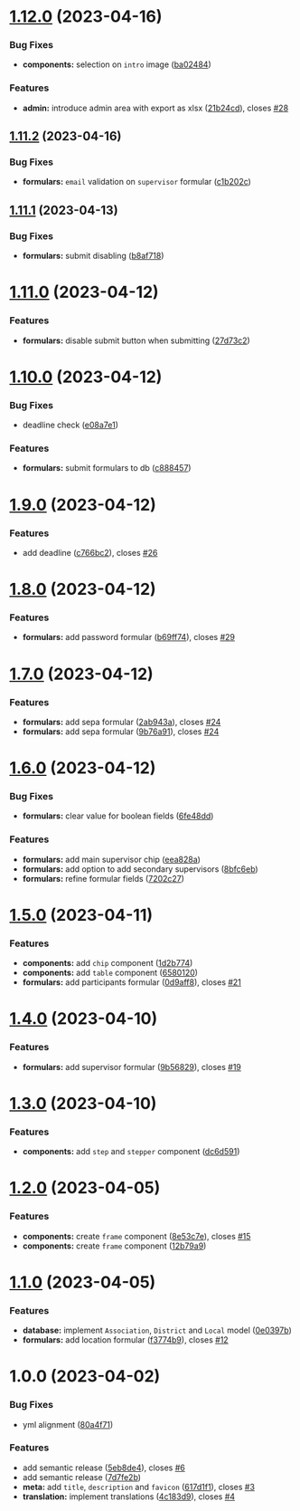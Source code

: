 # [1.12.0](https://github.com/fl0bauer/drlg-event-registration-form/compare/v1.11.2...v1.12.0) (2023-04-16)


### Bug Fixes

* **components:** selection on `intro` image ([ba02484](https://github.com/fl0bauer/drlg-event-registration-form/commit/ba024845327d67bbf43da03093d9979b1e0e6d92))


### Features

* **admin:** introduce admin area with export as xlsx ([21b24cd](https://github.com/fl0bauer/drlg-event-registration-form/commit/21b24cdd5b7bedaadddd860fc6d18cbe052dcfd7)), closes [#28](https://github.com/fl0bauer/drlg-event-registration-form/issues/28)

## [1.11.2](https://github.com/fl0bauer/drlg-event-registration-form/compare/v1.11.1...v1.11.2) (2023-04-16)


### Bug Fixes

* **formulars:** `email` validation on `supervisor` formular ([c1b202c](https://github.com/fl0bauer/drlg-event-registration-form/commit/c1b202cf6d4d272753efd9b27b154cc880bb358c))

## [1.11.1](https://github.com/fl0bauer/drlg-event-registration-form/compare/v1.11.0...v1.11.1) (2023-04-13)


### Bug Fixes

* **formulars:** submit disabling ([b8af718](https://github.com/fl0bauer/drlg-event-registration-form/commit/b8af718342d6454d86d649fcc805ca7e2104f688))

# [1.11.0](https://github.com/fl0bauer/drlg-event-registration-form/compare/v1.10.0...v1.11.0) (2023-04-12)


### Features

* **formulars:** disable submit button when submitting ([27d73c2](https://github.com/fl0bauer/drlg-event-registration-form/commit/27d73c2a7ffde402939790bff7b6a6be44677ae7))

# [1.10.0](https://github.com/fl0bauer/drlg-event-registration-form/compare/v1.9.0...v1.10.0) (2023-04-12)


### Bug Fixes

* deadline check ([e08a7e1](https://github.com/fl0bauer/drlg-event-registration-form/commit/e08a7e1342b6c09a910715a94d9d4d11b511fdf1))


### Features

* **formulars:** submit formulars to db ([c888457](https://github.com/fl0bauer/drlg-event-registration-form/commit/c888457927752d7a11b6337d58bb3bd03e036079))

# [1.9.0](https://github.com/fl0bauer/drlg-event-registration-form/compare/v1.8.0...v1.9.0) (2023-04-12)


### Features

* add deadline ([c766bc2](https://github.com/fl0bauer/drlg-event-registration-form/commit/c766bc2566cd4e5b3ccd1066bd1642029278cc7f)), closes [#26](https://github.com/fl0bauer/drlg-event-registration-form/issues/26)

# [1.8.0](https://github.com/fl0bauer/drlg-event-registration-form/compare/v1.7.0...v1.8.0) (2023-04-12)


### Features

* **formulars:** add password formular ([b69ff74](https://github.com/fl0bauer/drlg-event-registration-form/commit/b69ff74585bd6aed5858ad478c13d89439458df6)), closes [#29](https://github.com/fl0bauer/drlg-event-registration-form/issues/29)

# [1.7.0](https://github.com/fl0bauer/drlg-event-registration-form/compare/v1.6.0...v1.7.0) (2023-04-12)


### Features

* **formulars:** add sepa formular ([2ab943a](https://github.com/fl0bauer/drlg-event-registration-form/commit/2ab943a4358e0f41df056ad729144b12e5011e26)), closes [#24](https://github.com/fl0bauer/drlg-event-registration-form/issues/24)
* **formulars:** add sepa formular ([9b76a91](https://github.com/fl0bauer/drlg-event-registration-form/commit/9b76a916257b88a7947560aacf9a5d4c2483d0db)), closes [#24](https://github.com/fl0bauer/drlg-event-registration-form/issues/24)

# [1.6.0](https://github.com/fl0bauer/drlg-event-registration-form/compare/v1.5.0...v1.6.0) (2023-04-12)


### Bug Fixes

* **formulars:** clear value for boolean fields ([6fe48dd](https://github.com/fl0bauer/drlg-event-registration-form/commit/6fe48dd76489eba3ff2090e24d63591101b8b61a))


### Features

* **formulars:** add main supervisor chip ([eea828a](https://github.com/fl0bauer/drlg-event-registration-form/commit/eea828a471bbdb60b864e23b648ff8df816d0e1b))
* **formulars:** add option to add secondary supervisors ([8bfc6eb](https://github.com/fl0bauer/drlg-event-registration-form/commit/8bfc6ebbfd89fa0a12de26e722c67b4e4300c926))
* **formulars:** refine formular fields ([7202c27](https://github.com/fl0bauer/drlg-event-registration-form/commit/7202c27e8ccb1b81d5982bdebfce741bb3a3c6ec))

# [1.5.0](https://github.com/fl0bauer/drlg-event-registration-form/compare/v1.4.0...v1.5.0) (2023-04-11)


### Features

* **components:** add `chip` component ([1d2b774](https://github.com/fl0bauer/drlg-event-registration-form/commit/1d2b7745a57993ec9182ce41ecdb2e1d9c60ecbe))
* **components:** add `table` component ([6580120](https://github.com/fl0bauer/drlg-event-registration-form/commit/65801209e18791459090e96a20438c751706a5f3))
* **formulars:** add participants formular ([0d9aff8](https://github.com/fl0bauer/drlg-event-registration-form/commit/0d9aff805d5629f260155f7675b4b2ffad3f8058)), closes [#21](https://github.com/fl0bauer/drlg-event-registration-form/issues/21)

# [1.4.0](https://github.com/fl0bauer/drlg-event-registration-form/compare/v1.3.0...v1.4.0) (2023-04-10)


### Features

* **formulars:** add supervisor formular ([9b56829](https://github.com/fl0bauer/drlg-event-registration-form/commit/9b5682976ba9c1f33b49b36b8114742c2137d79a)), closes [#19](https://github.com/fl0bauer/drlg-event-registration-form/issues/19)

# [1.3.0](https://github.com/fl0bauer/drlg-event-registration-form/compare/v1.2.0...v1.3.0) (2023-04-10)


### Features

* **components:** add `step` and `stepper` component ([dc6d591](https://github.com/fl0bauer/drlg-event-registration-form/commit/dc6d591f07d0c4e9200aba6230a5efc9e8d56472))

# [1.2.0](https://github.com/fl0bauer/drlg-event-registration-form/compare/v1.1.0...v1.2.0) (2023-04-05)


### Features

* **components:** create `frame` component ([8e53c7e](https://github.com/fl0bauer/drlg-event-registration-form/commit/8e53c7ef016db7194ec0b94dca4b972eae683fca)), closes [#15](https://github.com/fl0bauer/drlg-event-registration-form/issues/15)
* **components:** create `frame` component ([12b79a9](https://github.com/fl0bauer/drlg-event-registration-form/commit/12b79a9f298f1fd203d929ea21486e7a4a68842e))

# [1.1.0](https://github.com/fl0bauer/drlg-event-registration-form/compare/v1.0.0...v1.1.0) (2023-04-05)


### Features

* **database:** implement `Association`, `District` and `Local` model ([0e0397b](https://github.com/fl0bauer/drlg-event-registration-form/commit/0e0397b4657ab0f780aec15f3ee8b49cc3558905))
* **formulars:** add location formular ([f3774b9](https://github.com/fl0bauer/drlg-event-registration-form/commit/f3774b94ce3af08ee6ab5c35a8b7c3c36a0e062d)), closes [#12](https://github.com/fl0bauer/drlg-event-registration-form/issues/12)

# 1.0.0 (2023-04-02)


### Bug Fixes

* yml alignment ([80a4f71](https://github.com/fl0bauer/drlg-event-registration-form/commit/80a4f71830d1e63c9fe6bbfce7210a8ecbbad294))


### Features

* add semantic release ([5eb8de4](https://github.com/fl0bauer/drlg-event-registration-form/commit/5eb8de4e2aaed1e3152dc7a827973d3353b94b1f)), closes [#6](https://github.com/fl0bauer/drlg-event-registration-form/issues/6)
* add semantic release ([7d7fe2b](https://github.com/fl0bauer/drlg-event-registration-form/commit/7d7fe2b3a2eb403305dc2b636d5d957fdcb17a21))
* **meta:** add `title`, `description` and `favicon` ([617d1f1](https://github.com/fl0bauer/drlg-event-registration-form/commit/617d1f1a2f7b0a1f3c645876a38c5223fc5d5fed)), closes [#3](https://github.com/fl0bauer/drlg-event-registration-form/issues/3)
* **translation:** implement translations ([4c183d9](https://github.com/fl0bauer/drlg-event-registration-form/commit/4c183d99a557bbb9c1fddaa6893d1248df3bdb9d)), closes [#4](https://github.com/fl0bauer/drlg-event-registration-form/issues/4)

